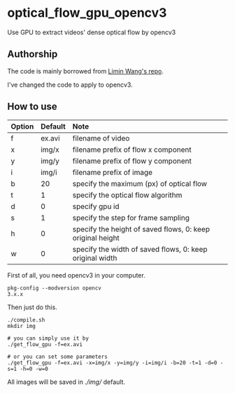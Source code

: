 # optical_flow_gpu_opencv3
Use GPU to extract videos' dense optical flow by opencv3

## Authorship
The code is mainly borrowed from [Limin Wang's repo](https://github.com/wanglimin/dense_flow).

I've changed the code to apply to opencv3.

## How to use
Option | Default | Note 
:---   | :---    | :---
f  | ex.avi  | filename of video
x  | img/x   | filename prefix of flow x component
y  | img/y   | filename prefix of flow y component
i  | img/i   | filename prefix of image
b  | 20      | specify the maximum (px) of optical flow
t  | 1       | specify the optical flow algorithm
d  | 0       | specify gpu id
s  | 1       | specify the step for frame sampling
h  | 0       | specify the height of saved flows, 0: keep original height
w  | 0       | specify the width of saved flows,  0: keep original width

First of all, you need opencv3 in your computer.
```
pkg-config --modversion opencv
3.x.x
```
Then just do this.
```
./compile.sh
mkdir img

# you can simply use it by
./get_flow_gpu -f=ex.avi

# or you can set some parameters
./get_flow_gpu -f=ex.avi -x=img/x -y=img/y -i=img/i -b=20 -t=1 -d=0 -s=1 -h=0 -w=0
```
All images will be saved in *./img/* default.
